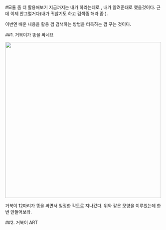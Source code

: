 #모듈 좀 더 활용해보기
지금까지는 내가 하라는데로 , 내가 알려준대로 했을것이다. 근데 이제 안그럴거다(내가 귀찮기도 하고 검색좀 해라 좀 ).

이번엔 배운 내용을 활용 겸 검색하는 방법을 터득하는 겸 푸는 것이다.

##1. 거북이가 똥을 싸네요

<img src="https://github.com/MaseKor/Aperture2016/blob/master/Pictures/%EC%88%98%EC%97%85%EC%9E%90%EB%A3%8C/%EC%8A%A4%ED%81%AC%EB%A6%B0%EC%83%B7%202016-06-14%20%EC%98%A4%EC%A0%84%208.52.03.png?raw=true" width="500" height="500">

거북이 12마리가 똥을 싸면서 일정한 각도로 지나갔다. 위와 같은 모양을 이루었는데 한번 만들어보라.

##2. 거북이 ART